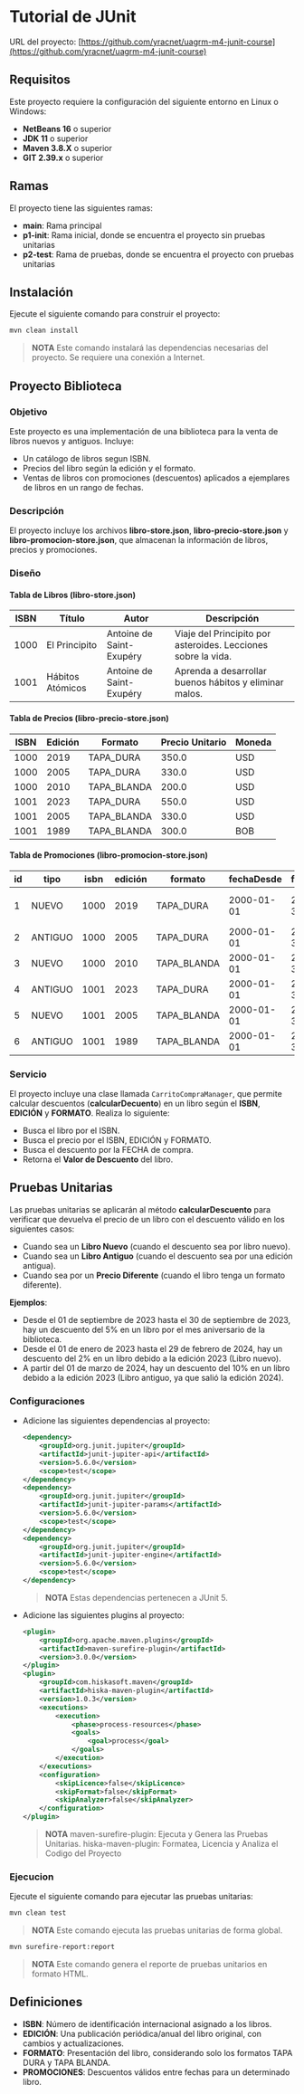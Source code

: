 # Tutorial de JUnit

URL del proyecto: [https://github.com/yracnet/uagrm-m4-junit-course](https://github.com/yracnet/uagrm-m4-junit-course)

## Requisitos

Este proyecto requiere la configuración del siguiente entorno en Linux o Windows:

- **NetBeans 16** o superior
- **JDK 11** o superior
- **Maven 3.8.X** o superior
- **GIT 2.39.x** o superior

## Ramas

El proyecto tiene las siguientes ramas:

- **main**: Rama principal
- **p1-init**: Rama inicial, donde se encuentra el proyecto sin pruebas unitarias
- **p2-test**: Rama de pruebas, donde se encuentra el proyecto con pruebas unitarias

## Instalación

Ejecute el siguiente comando para construir el proyecto:

```bash
mvn clean install
```

> **NOTA**
> Este comando instalará las dependencias necesarias del proyecto. Se requiere una conexión a Internet.

## Proyecto Biblioteca

### Objetivo

Este proyecto es una implementación de una biblioteca para la venta de libros nuevos y antiguos. Incluye:

- Un catálogo de libros segun ISBN.
- Precios del libro según la edición y el formato.
- Ventas de libros con promociones (descuentos) aplicados a ejemplares de libros en un rango de fechas.

### Descripción

El proyecto incluye los archivos **libro-store.json**, **libro-precio-store.json** y **libro-promocion-store.json**, que almacenan la información de libros, precios y promociones.

### Diseño

#### Tabla de Libros (**libro-store.json**)

| ISBN | Título           | Autor                    | Descripción                                                   |
| ---- | ---------------- | ------------------------ | ------------------------------------------------------------- |
| 1000 | El Principito    | Antoine de Saint-Exupéry | Viaje del Principito por asteroides. Lecciones sobre la vida. |
| 1001 | Hábitos Atómicos | Antoine de Saint-Exupéry | Aprenda a desarrollar buenos hábitos y eliminar malos.        |

#### Tabla de Precios (**libro-precio-store.json**)

| ISBN | Edición | Formato     | Precio Unitario | Moneda |
| ---- | ------- | ----------- | --------------- | ------ |
| 1000 | 2019    | TAPA_DURA   | 350.0           | USD    |
| 1000 | 2005    | TAPA_DURA   | 330.0           | USD    |
| 1000 | 2010    | TAPA_BLANDA | 200.0           | USD    |
| 1001 | 2023    | TAPA_DURA   | 550.0           | USD    |
| 1001 | 2005    | TAPA_BLANDA | 330.0           | USD    |
| 1001 | 1989    | TAPA_BLANDA | 300.0           | BOB    |

#### Tabla de Promociones (**libro-promocion-store.json**)

| id  | tipo    | isbn | edición | formato     | fechaDesde | fechaHasta | descuento | descripción                  |
| --- | ------- | ---- | ------- | ----------- | ---------- | ---------- | --------- | ---------------------------- |
| 1   | NUEVO   | 1000 | 2019    | TAPA_DURA   | 2000-01-01 | 2000-12-31 | 0.01      | Descuento por nueva sucursal |
| 2   | ANTIGUO | 1000 | 2005    | TAPA_DURA   | 2000-01-01 | 2000-12-31 | 0.01      | Descuento Inicial            |
| 3   | NUEVO   | 1000 | 2010    | TAPA_BLANDA | 2000-01-01 | 2000-12-31 | 0.01      | Descuento Inicial            |
| 4   | ANTIGUO | 1001 | 2023    | TAPA_DURA   | 2000-01-01 | 2000-12-31 | 0.01      | Descuento Inicial            |
| 5   | NUEVO   | 1001 | 2005    | TAPA_BLANDA | 2000-01-01 | 2000-12-31 | 0.01      | Descuento Inicial            |
| 6   | ANTIGUO | 1001 | 1989    | TAPA_BLANDA | 2000-01-01 | 2000-12-31 | 0.01      | Descuento Inicial            |

### Servicio

El proyecto incluye una clase llamada `CarritoCompraManager`, que permite calcular descuentos (**calcularDecuento**) en un libro según el **ISBN**, **EDICIÓN** y **FORMATO**. Realiza lo siguiente:

- Busca el libro por el ISBN.
- Busca el precio por el ISBN, EDICIÓN y FORMATO.
- Busca el descuento por la FECHA de compra.
- Retorna el **Valor de Descuento** del libro.

## Pruebas Unitarias

Las pruebas unitarias se aplicarán al método **calcularDescuento** para verificar que devuelva el precio de un libro con el descuento válido en los siguientes casos:

- Cuando sea un **Libro Nuevo** (cuando el descuento sea por libro nuevo).
- Cuando sea un **Libro Antiguo** (cuando el descuento sea por una edición antigua).
- Cuando sea por un **Precio Diferente** (cuando el libro tenga un formato diferente).

**Ejemplos**:

- Desde el 01 de septiembre de 2023 hasta el 30 de septiembre de 2023, hay un descuento del 5% en un libro por el mes aniversario de la biblioteca.
- Desde el 01 de enero de 2023 hasta el 29 de febrero de 2024, hay un descuento del 2% en un libro debido a la edición 2023 (Libro nuevo).
- A partir del 01 de marzo de 2024, hay un descuento del 10% en un libro debido a la edición 2023 (Libro antiguo, ya que salió la edición 2024).

### Configuraciones

- Adicione las siguientes dependencias al proyecto:

  ```xml
  <dependency>
      <groupId>org.junit.jupiter</groupId>
      <artifactId>junit-jupiter-api</artifactId>
      <version>5.6.0</version>
      <scope>test</scope>
  </dependency>
  <dependency>
      <groupId>org.junit.jupiter</groupId>
      <artifactId>junit-jupiter-params</artifactId>
      <version>5.6.0</version>
      <scope>test</scope>
  </dependency>
  <dependency>
      <groupId>org.junit.jupiter</groupId>
      <artifactId>junit-jupiter-engine</artifactId>
      <version>5.6.0</version>
      <scope>test</scope>
  </dependency>
  ```

  > **NOTA**
  > Estas dependencias pertenecen a JUnit 5.

- Adicione las siguientes plugins al proyecto:

  ```xml
  <plugin>
      <groupId>org.apache.maven.plugins</groupId>
      <artifactId>maven-surefire-plugin</artifactId>
      <version>3.0.0</version>
  </plugin>
  <plugin>
      <groupId>com.hiskasoft.maven</groupId>
      <artifactId>hiska-maven-plugin</artifactId>
      <version>1.0.3</version>
      <executions>
          <execution>
              <phase>process-resources</phase>
              <goals>
                  <goal>process</goal>
              </goals>
          </execution>
      </executions>
      <configuration>
          <skipLicence>false</skipLicence>
          <skipFormat>false</skipFormat>
          <skipAnalyzer>false</skipAnalyzer>
      </configuration>
  </plugin>
  ```

  > **NOTA**
  > maven-surefire-plugin: Ejecuta y Genera las Pruebas Unitarias.
  > hiska-maven-plugin: Formatea, Licencia y Analiza el Codigo del Proyecto

### Ejecucion

Ejecute el siguiente comando para ejecutar las pruebas unitarias:

```bash
mvn clean test
```

> **NOTA**
> Este comando ejecuta las pruebas unitarias de forma global.

```bash
mvn surefire-report:report
```

> **NOTA**
> Este comando genera el reporte de pruebas unitarios en formato HTML.

## Definiciones

- **ISBN**: Número de identificación internacional asignado a los libros.
- **EDICIÓN**: Una publicación periódica/anual del libro original, con cambios y actualizaciones.
- **FORMATO**: Presentación del libro, considerando solo los formatos TAPA DURA y TAPA BLANDA.
- **PROMOCIONES**: Descuentos válidos entre fechas para un determinado libro.
